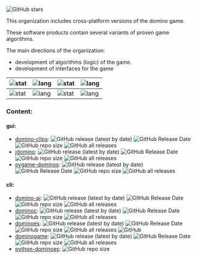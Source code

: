 ![GitHub stars](https://img.shields.io/github/stars/World-of-Domino?style=social)

This organization includes cross-platform versions of the domino game.

These software products contain several variants of proven game algorithms.

The main directions of the organization:
* development of algorithms (logic) of the game.
* development of interfaces for the game

| ![stat](https://github-readme-stats.vercel.app/api?username=zvezdochiot&title_color=58A6FF&text_color=C9D1D9&bg_color=0D1117&hide_border=true&show_icons=true&icon_color=BDC5CD) | ![lang](https://github-readme-stats.vercel.app/api/top-langs/?username=zvezdochiot&title_color=58A6FF&text_color=C9D1D9&bg_color=0D1117&hide_border=true&langs_count=3) | ![stat](https://github-readme-stats.vercel.app/api?username=ItsShunya&title_color=58A6FF&text_color=C9D1D9&bg_color=0D1117&hide_border=true&show_icons=true&icon_color=BDC5CD) | ![lang](https://github-readme-stats.vercel.app/api/top-langs/?username=ItsShunya&title_color=58A6FF&text_color=C9D1D9&bg_color=0D1117&hide_border=true&langs_count=3) |
| --- | --- | --- | --- |
| ![stat](https://github-readme-stats.vercel.app/api?username=pakozm&title_color=58A6FF&text_color=C9D1D9&bg_color=0D1117&hide_border=true&show_icons=true&icon_color=BDC5CD) | ![lang](https://github-readme-stats.vercel.app/api/top-langs/?username=pakozm&title_color=58A6FF&text_color=C9D1D9&bg_color=0D1117&hide_border=true&langs_count=3) | ![stat](https://github-readme-stats.vercel.app/api?username=u-235&title_color=58A6FF&text_color=C9D1D9&bg_color=0D1117&hide_border=true&show_icons=true&icon_color=BDC5CD) | ![lang](https://github-readme-stats.vercel.app/api/top-langs/?username=u-235&title_color=58A6FF&text_color=C9D1D9&bg_color=0D1117&hide_border=true&langs_count=3) |

### Content:

#### gui:

* [domino-clips](https://github.com/World-of-Domino/domino-clips):
![GitHub release (latest by date)](https://img.shields.io/github/v/release/World-of-Domino/domino-clips)
![GitHub Release Date](https://img.shields.io/github/release-date/World-of-Domino/domino-clips)
![GitHub repo size](https://img.shields.io/github/repo-size/World-of-Domino/domino-clips)
![GitHub all releases](https://img.shields.io/github/downloads/World-of-Domino/domino-clips/total)
* [jdomino](https://github.com/World-of-Domino/jdomino):
![GitHub release (latest by date)](https://img.shields.io/github/v/release/World-of-Domino/jdomino)
![GitHub Release Date](https://img.shields.io/github/release-date/World-of-Domino/jdomino)
![GitHub repo size](https://img.shields.io/github/repo-size/World-of-Domino/jdomino)
![GitHub all releases](https://img.shields.io/github/downloads/World-of-Domino/jdomino/total)
* [pygame-dominos](https://github.com/World-of-Domino/pygame-dominos):
![GitHub release (latest by date)](https://img.shields.io/github/v/release/World-of-Domino/pygame-dominos)
![GitHub Release Date](https://img.shields.io/github/release-date/World-of-Domino/pygame-dominos)
![GitHub repo size](https://img.shields.io/github/repo-size/World-of-Domino/pygame-dominos)
![GitHub all releases](https://img.shields.io/github/downloads/World-of-Domino/pygame-dominos/total)

#### cli:

* [domino-ai](https://github.com/World-of-Domino/domino-ai):
![GitHub release (latest by date)](https://img.shields.io/github/v/release/World-of-Domino/domino-ai)
![GitHub Release Date](https://img.shields.io/github/release-date/World-of-Domino/domino-ai)
![GitHub repo size](https://img.shields.io/github/repo-size/World-of-Domino/domino-ai)
![GitHub all releases](https://img.shields.io/github/downloads/World-of-Domino/domino-ai/total)
* [dominoc](https://github.com/World-of-Domino/dominoc):
![GitHub release (latest by date)](https://img.shields.io/github/v/release/World-of-Domino/dominoc)
![GitHub Release Date](https://img.shields.io/github/release-date/World-of-Domino/dominoc)
![GitHub repo size](https://img.shields.io/github/repo-size/World-of-Domino/dominoc)
![GitHub all releases](https://img.shields.io/github/downloads/World-of-Domino/dominoc/total)
* [dominoes](https://github.com/World-of-Domino/dominoes):
![GitHub release (latest by date)](https://img.shields.io/github/v/release/World-of-Domino/dominoes)
![GitHub Release Date](https://img.shields.io/github/release-date/World-of-Domino/dominoes)
![GitHub repo size](https://img.shields.io/github/repo-size/World-of-Domino/dominoes)
![GitHub all releases](https://img.shields.io/github/downloads/World-of-Domino/dominoes/total)
![GitHub](https://img.shields.io/github/license/World-of-Domino/dominoes)
* [dominogame](https://github.com/World-of-Domino/dominogame):
![GitHub release (latest by date)](https://img.shields.io/github/v/release/World-of-Domino/dominogame)
![GitHub Release Date](https://img.shields.io/github/release-date/World-of-Domino/dominogame)
![GitHub repo size](https://img.shields.io/github/repo-size/World-of-Domino/dominogame)
![GitHub all releases](https://img.shields.io/github/downloads/World-of-Domino/dominogame/total)
* [python-dominoes](https://github.com/World-of-Domino/python-dominoes):
![GitHub repo size](https://img.shields.io/github/repo-size/World-of-Domino/python-dominoes)
